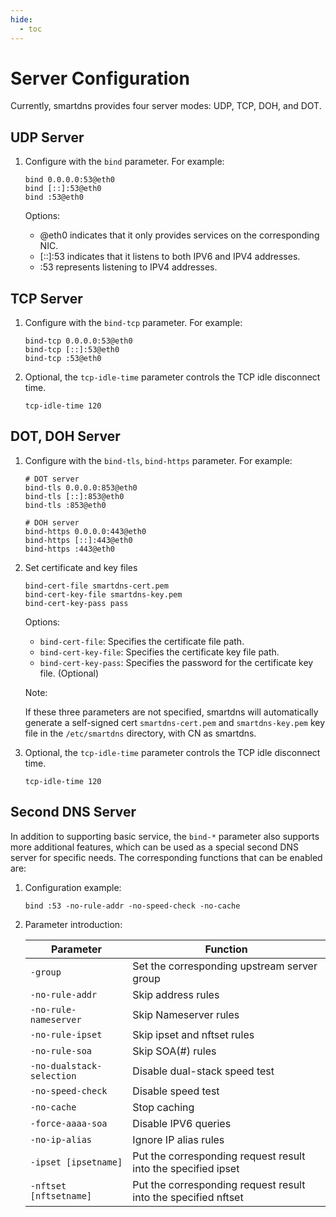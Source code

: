 ```yaml
---
hide:
  - toc
---
```


# Server Configuration

Currently, smartdns provides four server modes: UDP, TCP, DOH, and DOT.

## UDP Server

1. Configure with the `bind` parameter. For example:

    ```shell
    bind 0.0.0.0:53@eth0
    bind [::]:53@eth0
    bind :53@eth0
    ```

    Options:

    * @eth0 indicates that it only provides services on the corresponding NIC.
    * [::]:53 indicates that it listens to both IPV6 and IPV4 addresses.
    * :53 represents listening to IPV4 addresses.

## TCP Server

1. Configure with the `bind-tcp` parameter. For example:

    ```shell
    bind-tcp 0.0.0.0:53@eth0
    bind-tcp [::]:53@eth0
    bind-tcp :53@eth0
    ```

1. Optional, the `tcp-idle-time` parameter controls the TCP idle disconnect time.

    ```shell
    tcp-idle-time 120
    ```

## DOT, DOH Server

1. Configure with the `bind-tls`, `bind-https` parameter. For example:

    ```shell
    # DOT server
    bind-tls 0.0.0.0:853@eth0
    bind-tls [::]:853@eth0
    bind-tls :853@eth0

    # DOH server
    bind-https 0.0.0.0:443@eth0
    bind-https [::]:443@eth0
    bind-https :443@eth0

    ```

1. Set certificate and key files

    ```shell
    bind-cert-file smartdns-cert.pem
    bind-cert-key-file smartdns-key.pem
    bind-cert-key-pass pass
    ```

    Options:

    * `bind-cert-file`: Specifies the certificate file path.
    * `bind-cert-key-file`: Specifies the certificate key file path.
    * `bind-cert-key-pass`: Specifies the password for the certificate key file. (Optional)

    Note:

    If these three parameters are not specified, smartdns will automatically generate a self-signed cert `smartdns-cert.pem` and `smartdns-key.pem` key file in the `/etc/smartdns` directory, with CN as smartdns.

1. Optional, the `tcp-idle-time` parameter controls the TCP idle disconnect time.

    ```shell
    tcp-idle-time 120
    ```

## Second DNS Server

In addition to supporting basic service, the `bind-*` parameter also supports more additional features, which can be used as a special second DNS server for specific needs. The corresponding functions that can be enabled are:

1. Configuration example:

    ```shell
    bind :53 -no-rule-addr -no-speed-check -no-cache
    ```

1. Parameter introduction:

   | Parameter | Function                                  |
   | --------- | ---------------------------------------- |
   | `-group` | Set the corresponding upstream server group |
   | `-no-rule-addr` | Skip address rules                  |
   | `-no-rule-nameserver` | Skip Nameserver rules           |
   | `-no-rule-ipset` | Skip ipset and nftset rules         |
   | `-no-rule-soa` | Skip SOA(#) rules                      |
   | `-no-dualstack-selection` | Disable dual-stack speed test |
   | `-no-speed-check` | Disable speed test                       |
   | `-no-cache` | Stop caching                               |
   | `-force-aaaa-soa` | Disable IPV6 queries                |
   | `-no-ip-alias` |Ignore IP alias rules|
   | `-ipset [ipsetname]` |Put the corresponding request result into the specified ipset|
   | `-nftset [nftsetname]` |Put the corresponding request result into the specified nftset|

